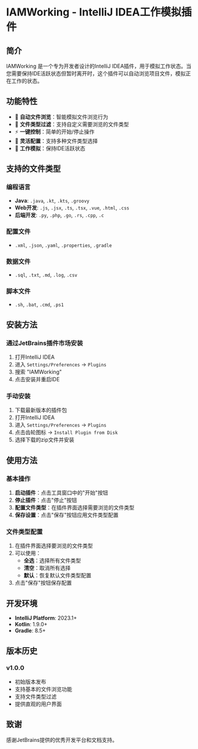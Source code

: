 # IAMWorking - IntelliJ IDEA工作模拟插件


## 简介

IAMWorking 是一个专为开发者设计的IntelliJ IDEA插件，用于模拟工作状态。当您需要保持IDE活跃状态但暂时离开时，这个插件可以自动浏览项目文件，模拟正在工作的状态。

## 功能特性

- 🔄 **自动文件浏览**：智能模拟文件浏览行为
- 📁 **文件类型过滤**：支持自定义需要浏览的文件类型
- ⚡ **一键控制**：简单的开始/停止操作
- 🎯 **灵活配置**：支持多种文件类型选择
- 💼 **工作模拟**：保持IDE活跃状态

## 支持的文件类型

### 编程语言
- **Java**: `.java`, `.kt`, `.kts`, `.groovy`
- **Web开发**: `.js`, `.jsx`, `.ts`, `.tsx`, `.vue`, `.html`, `.css`
- **后端开发**: `.py`, `.php`, `.go`, `.rs`, `.cpp`, `.c`

### 配置文件
- `.xml`, `.json`, `.yaml`, `.properties`, `.gradle`

### 数据文件
- `.sql`, `.txt`, `.md`, `.log`, `.csv`

### 脚本文件
- `.sh`, `.bat`, `.cmd`, `.ps1`

## 安装方法

### 通过JetBrains插件市场安装
1. 打开IntelliJ IDEA
2. 进入 `Settings/Preferences` → `Plugins`
3. 搜索 "IAMWorking"
4. 点击安装并重启IDE

### 手动安装
1. 下载最新版本的插件包
2. 打开IntelliJ IDEA
3. 进入 `Settings/Preferences` → `Plugins`
4. 点击齿轮图标 → `Install Plugin from Disk`
5. 选择下载的zip文件并安装

## 使用方法

### 基本操作
1. **启动插件**：点击工具窗口中的"开始"按钮
2. **停止插件**：点击"停止"按钮
3. **配置文件类型**：在插件界面选择需要浏览的文件类型
4. **保存设置**：点击"保存"按钮应用文件类型配置

### 文件类型配置
1. 在插件界面选择要浏览的文件类型
2. 可以使用：
   - **全选**：选择所有文件类型
   - **清空**：取消所有选择
   - **默认**：恢复默认文件类型配置
3. 点击"保存"按钮保存配置

## 开发环境

- **IntelliJ Platform**: 2023.1+
- **Kotlin**: 1.9.0+
- **Gradle**: 8.5+


## 版本历史

### v1.0.0
- 初始版本发布
- 支持基本的文件浏览功能
- 支持文件类型过滤
- 提供直观的用户界面


## 致谢

感谢JetBrains提供的优秀开发平台和文档支持。